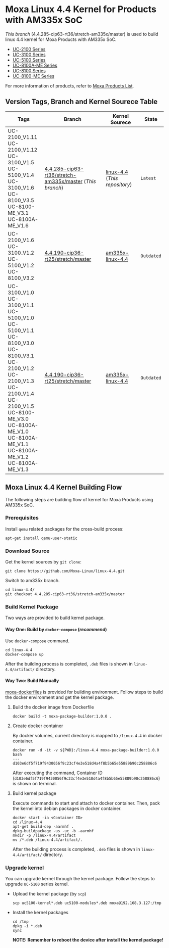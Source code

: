 # Moxa Linux 4.4 Kernel for Products with AM335x SoC

*This branch* (4.4.285-cip63-rt36/stretch-am335x/master) is used to build linux 4.4 kernel for Moxa Products with AM335x SoC.
* [UC-2100 Series](https://github.com/Moxa-Linux/ProductList#uc-2100-series)
* [UC-3100 Series](https://github.com/Moxa-Linux/ProductList#uc-3100-series)
* [UC-5100 Series](https://github.com/Moxa-Linux/ProductList#uc-5100-series)
* [UC-8100A-ME Series](https://github.com/Moxa-Linux/ProductList#uc-8100a-me-series)
* [UC-8100 Series](https://github.com/Moxa-Linux/ProductList#uc-8100-series)
* [UC-8100-ME Series](https://github.com/Moxa-Linux/ProductList#uc-8100-me-series)

For more information of products, refer to [Moxa Products List](https://github.com/Moxa-Linux/ProductList).

## Version Tags, Branch and Kernel Sourece Table

| Tags | Branch | Kernel Sourece | State |
| ---- | ------ | -------------- | ----- |
| UC-2100_V1.11<br>UC-2100_V1.12<br>UC-3100_V1.5<br>UC-5100_V1.4<br>UC-3100_V1.6<br>UC-8100_V3.5<br>UC-8100-ME_V3.1<br>UC-8100A-ME_V1.6 | [4.4.285-cip63-rt36/stretch-am335x/master](https://github.com/Moxa-Linux/linux-4.4/tree/4.4.285-cip63-rt36/stretch-am335x/master) (*This branch*) | [linux-4.4](https://github.com/Moxa-Linux/linux-4.4/) (*This repository*) | `Latest` |
| UC-2100_V1.6<br>UC-3100_V1.2<br>UC-5100_V1.2<br>UC-8100_V3.2 | [4.4.190-cip36-rt25/stretch/master](https://github.com/Moxa-Linux/am335x-linux-4.4/tree/4.4.190-cip36-rt25/stretch/master) | [am335x-linux-4.4](https://github.com/Moxa-Linux/am335x-linux-4.4) | `Outdated` |
| UC-3100_V1.0<br>UC-3100_V1.1<br>UC-5100_V1.0<br>UC-5100_V1.1<br>UC-8100_V3.0<br>UC-8100_V3.1<br>UC-2100_V1.2<br>UC-2100_V1.3<br>UC-2100_V1.4<br>UC-2100_V1.5<br>UC-8100-ME_V3.0<br>UC-8100A-ME_V1.0<br>UC-8100A-ME_V1.1<br>UC-8100A-ME_V1.2<br>UC-8100A-ME_V1.3 | [4.4.190-cip36-rt25/stretch/master](https://github.com/Moxa-Linux/am335x-linux-4.4/tree/4.4.190-cip36-rt25/stretch/master) | [am335x-linux-4.4](https://github.com/Moxa-Linux/am335x-linux-4.4) | `Outdated` |

## Moxa Linux 4.4 Kernel Building Flow

The following steps are building flow of kernel for Moxa Products using AM335x SoC.

### Prerequisites

Install `qemu` related packages for the cross-build process:

```
apt-get install qemu-user-static
```

### Download Source

Get the kernel sources by `git clone`:

```
git clone https://github.com/Moxa-Linux/linux-4.4.git
```

Switch to am335x branch.

```
cd linux-4.4/
git checkout 4.4.285-cip63-rt36/stretch-am335x/master
```

### Build Kernel Package

Two ways are provided to build kernel package.

#### Way One: Build by `docker-compose` (*recommend*)

Use `docker-compose` command.

```
cd linux-4.4
docker-compose up
```

After the building process is completed, `.deb` files is shown in `linux-4.4/artifact/` directory.

#### Way Two: Build Manually

[moxa-dockerfiles](https://github.com/Moxa-Linux/moxa-dockerfiles) is provided for building environment.
Follow steps to build the docker environment and get the kernel package.

1. Build the docker image from Dockerfile

   ```
   docker build -t moxa-package-builder:1.0.0 .
   ```

2. Create docker container

   By docker volumes, current directory is mapped to `/linux-4.4` in docker container.

   ```
   docker run -d -it -v ${PWD}:/linux-4.4 moxa-package-builder:1.0.0 bash
   ---
   d103e6df5f719f9430056f9c23cf4e3e518d4a4f8b5b65e55889b90c258886c6
   ```

   After executing the command, Container ID (`d103e6df5f719f9430056f9c23cf4e3e518d4a4f8b5b65e55889b90c258886c6`) is shown on terminal.

3. Build kernel package

   Execute commands to start and attach to docker container.
   Then, pack the kernel into debian packages in docker container.

   ```
   docker start -ia <Container ID>
   cd /linux-4.4
   apt-get build-dep -aarmhf .
   dpkg-buildpackage -us -uc -b -aarmhf
   mkdir -p /linux-4.4/artifact
   mv /*.deb /linux-4.4/artifact/.
   ```

   After the building process is completed, `.deb` files is shown in `linux-4.4/artifact/` 
   directory.

### Upgrade kernel

You can upgrade kernel through the kernel package.
Follow the steps to upgrade `UC-5100` series kernel.

* Upload the kernel package (by `scp`)

  ```
  scp uc5100-kernel*.deb uc5100-modules*.deb moxa@192.168.3.127:/tmp
  ```

* Install the kernel packages

  ```
  cd /tmp
  dpkg -i *.deb
  sync
  ```
  
  **NOTE: Remember to reboot the device after install the kernel package!**
